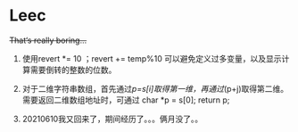 # Leec
~~That‘s really boring...~~

1.   使用revert *= 10 ；revert += temp%10 可以避免定义过多变量，以及显示计算需要倒转的整数的位数。 

2.   对于二维字符串数组，首先通过*p=s[i]取得第一维，再通过*(p+j)取得第二维。需要返回二维数组地址时，可通过 char *p = s[0]; return p;

3.   20210610我又回来了，期间经历了。。。俩月没了。。
